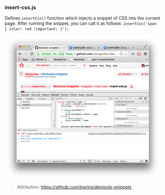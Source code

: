 ### insert-css.js

Defines `insertCss()` function which injects a snippet of CSS into the current page.  After running the snippet, you can call it as follows: `insertCss('span { color: red !important; }');`

[![insert-css](insert-css.png)](insert-css.js)

> Attribution: https://github.com/bgrins/devtools-snippets